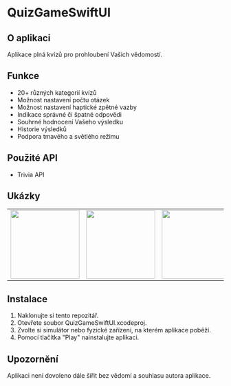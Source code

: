 # QuizGameSwiftUI

## O aplikaci
Aplikace plná kvízů pro prohloubení Vašich vědomostí.

## Funkce
* 20+ různých kategorií kvízů
* Možnost nastavení počtu otázek
* Možnost nastavení haptické zpětné vazby
* Indikace správné či špatné odpovědi
* Souhrné hodnocení Vašeho výsledku
* Historie výsledků
* Podpora tmavého a světlého režimu

## Použité API
* Trivia API

## Ukázky
<table>
  <tr>
    <td><img src="https://drive.google.com/uc?export=view&id=1-eLJPS8jLzKhX9T8Q5N1npEURDXcPSi_" width=160></td>
    <td><img src="https://drive.google.com/uc?export=view&id=1C5_CyH4HFYQVTfC8UD9xkEWVrqOwWyVi" width=160></td>
    <td><img src="https://drive.google.com/uc?export=view&id=1i5ypsPOg-cOhq0xEzeTISoJsEXPhwVMH" width=160></td>
    <td><img src="https://drive.google.com/uc?export=view&id=1IiX0ZoNtHO7z5nqFADhHGUxQ-hhZfrIC" width=160></td>
    <td><img src="https://drive.google.com/uc?export=view&id=1GTBQ6zrd6e6XoNtU6Z4SpG-gRt3I_U84" width=160></td>
    <td><img src="https://drive.google.com/uc?export=view&id=18wNnE4s4dbIxQy6x8b4SST3y3U27BNEw" width=160></td>
    <td><img src="https://drive.google.com/uc?export=view&id=1nWkt7mEB7QwHaubjnGmmisxgUpEnBx4x" width=160></td>
  </tr>
 </table>

## Instalace
1. Naklonujte si tento repozitář.
2. Otevřete soubor QuizGameSwiftUI.xcodeproj.
3. Zvolte si simulátor nebo fyzické zařízení, na kterém aplikace poběží.
4. Pomocí tlačítka "Play" nainstalujte aplikaci.

## Upozornění
Aplikaci není dovoleno dále šířit bez vědomí a souhlasu autora aplikace.
